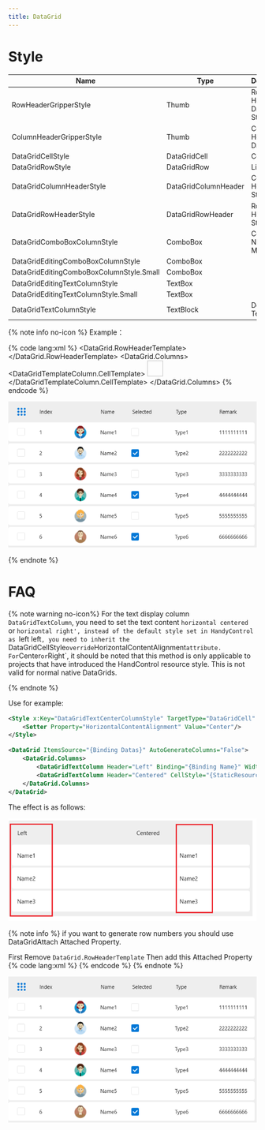 ```yaml
---
title: DataGrid
---
```

# Style
| Name | Type | Description |
| - | - | - |
| RowHeaderGripperStyle | Thumb | Row Header Drag Strip Style |
| ColumnHeaderGripperStyle | Thumb | Column Header Drag Style |
| DataGridCellStyle | DataGridCell | Cell Style |
| DataGridRowStyle | DataGridRow | Line Style |
| DataGridColumnHeaderStyle | DataGridColumnHeader | Column Header Style |
| DataGridRowHeaderStyle | DataGridRowHeader | Row Header Style |
| DataGridComboBoxColumnStyle | ComboBox | ComboBox Non-Edit Mode Style |
| DataGridEditingComboBoxColumnStyle | ComboBox | |
| DataGridEditingComboBoxColumnStyle.Small | ComboBox | |
| DataGridEditingTextColumnStyle | TextBox | |
| DataGridEditingTextColumnStyle.Small | TextBox | |
| DataGridTextColumnStyle | TextBlock | Default Text Style |

{% note info no-icon %}
Example：

{% code lang:xml %}
<DataGrid HeadersVisibility="All" RowHeaderWidth="60" AutoGenerateColumns="False" ItemsSource="{Binding DataList}">
    <DataGrid.RowHeaderTemplate>
        <DataTemplate>
            <CheckBox IsChecked="{Binding IsSelected,RelativeSource={RelativeSource AncestorType=DataGridRow}}"/>
        </DataTemplate>
    </DataGrid.RowHeaderTemplate>
    <DataGrid.Columns>
        <DataGridTextColumn IsReadOnly="True" Width="80" CanUserResize="False" Binding="{Binding Index}" Header="Index"/>
        <DataGridTemplateColumn Width="60" CanUserResize="False">
            <DataGridTemplateColumn.CellTemplate>
                <DataTemplate>
                    <Image Source="{Binding ImgPath}" Width="32" Height="32" Stretch="Uniform"/>
                </DataTemplate>
            </DataGridTemplateColumn.CellTemplate>
        </DataGridTemplateColumn>
        <DataGridTextColumn Width="1*" Binding="{Binding Name}" Header="Name"/>
        <DataGridCheckBoxColumn Width="100" CanUserResize="False" Binding="{Binding IsSelected}" Header="Selected"/>
        <DataGridComboBoxColumn ItemsSource="{Binding Source={StaticResource DemoTypes}}" Width="100" CanUserResize="False" SelectedValueBinding="{Binding Type}" Header="Type"/>
        <DataGridTextColumn Width="1*" Binding="{Binding Remark}" Header="Remark"/>
    </DataGrid.Columns>
</DataGrid>
{% endcode %}

![DataGrid](https://raw.githubusercontent.com/HandyOrg/HandyOrgResource/master/HandyControl/Resources/DataGrid.png)

{% endnote %}

# FAQ
{% note warning no-icon%}
For the text display column `DataGridTextColumn`, you need to set the text content `horizontal centered` or `horizontal right', instead of the default style set in HandyControl as `left left`, you need to inherit the `DataGridCellStyle` override `HorizontalContentAlignment` attribute. For `Center` or `Right`, it should be noted that this method is only applicable to projects that have introduced the HandControl resource style. This is not valid for normal native DataGrids.

{% endnote %}

Use for example:

```xml
<Style x:Key="DataGridTextCenterColumnStyle" TargetType="DataGridCell" BasedOn="{StaticResource DataGridCellStyle}">
    <Setter Property="HorizontalContentAlignment" Value="Center"/>
</Style>
```

```xml
<DataGrid ItemsSource="{Binding Datas}" AutoGenerateColumns="False">
    <DataGrid.Columns>
        <DataGridTextColumn Header="Left" Binding="{Binding Name}" Width="*"/>
        <DataGridTextColumn Header="Centered" CellStyle="{StaticResource DataGridTextCenterColumnStyle}" Width="*" Binding="{Binding Name}"/>
​    </DataGrid.Columns>
</DataGrid>
```

The effect is as follows:

![DataGridWarning01](https://raw.githubusercontent.com/HandyOrg/HandyOrgResource/master/HandyControl/Doc/native_controls/DataGrid-Warning01.png)

{% note info %}
if you want to generate row numbers you should use DataGridAttach Attached Property.

First Remove `DataGrid.RowHeaderTemplate` Then add this Attached Property
{% code lang:xml %}
<DataGrid hc:DataGridAttach.ShowRowNumber="True"/>
{% endcode %}
{% endnote %}

![DataGridShowRowNumber](https://raw.githubusercontent.com/HandyOrg/HandyOrgResource/master/HandyControl/Resources/DataGrid.png)